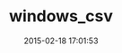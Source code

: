 ---
layout: post
title:  "windows_csv"
repo:   "kaspernj/windows_csv"
date:   2015-02-18 17:01:53
gemurl: http://github.com/kaspernj/windows_csv
---